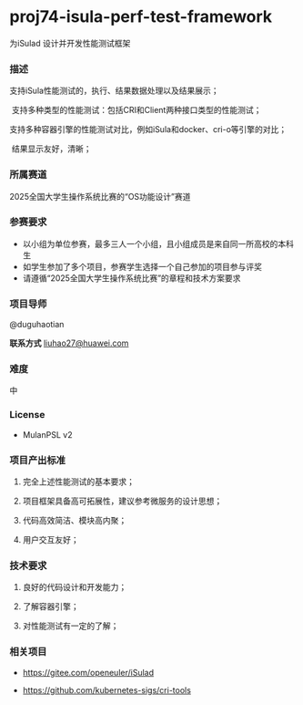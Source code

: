 # proj74-isula-perf-test-framework

为iSulad 设计并开发性能测试框架

### **描述**    

支持iSula性能测试的，执行、结果数据处理以及结果展示；

​          支持多种类型的性能测试：包括CRI和Client两种接口类型的性能测试；

​          支持多种容器引擎的性能测试对比，例如iSula和docker、cri-o等引擎的对比；

​          结果显示友好，清晰；

### 所属赛道

2025全国大学生操作系统比赛的“OS功能设计”赛道

### 参赛要求

- 以小组为单位参赛，最多三人一个小组，且小组成员是来自同一所高校的本科生
- 如学生参加了多个项目，参赛学生选择一个自己参加的项目参与评奖
- 请遵循“2025全国大学生操作系统比赛”的章程和技术方案要求

### 项目导师

@duguhaotian

**联系方式** [liuhao27@huawei.com](mailto:liuhao27@huawei.com)

### 难度

中

### License

- MulanPSL v2



### **项目产出标准**

1. 完全上述性能测试的基本要求；

2. 项目框架具备高可拓展性，建议参考微服务的设计思想；

3. 代码高效简洁、模块高内聚；

4. 用户交互友好；

### **技术要求**

1. 良好的代码设计和开发能力；

2. 了解容器引擎；

3. 对性能测试有一定的了解；

### **相关项目**

- https://gitee.com/openeuler/iSulad

- https://github.com/kubernetes-sigs/cri-tools

